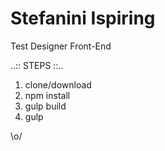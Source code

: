# Stefanini Ispiring
Test Designer Front-End

..:: STEPS ::..

1. clone/download
2. npm install
3. gulp build 
4. gulp 


\o/

